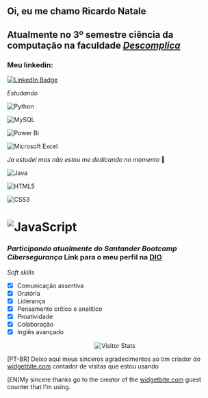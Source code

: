 ## Oi, eu me chamo Ricardo Natale
## Atualmente no 3º semestre ciência da computação na faculdade [*Descomplica*](https://descomplica.com.br/faculdade/) 

### Meu linkedin:
[![LinkedIn Badge](https://img.shields.io/badge/linkedin-%230077B5.svg?style=for-the-badge&logo=linkedin&logoColor=white)](https://www.linkedin.com/in/ricardovieiraoliveiranatale/)

*Estudando*

![Python](https://img.shields.io/badge/python-3670A0?style=for-the-badge&logo=python&logoColor=ffdd54) 

![MySQL](https://img.shields.io/badge/mysql-%2300f.svg?style=for-the-badge&logo=mysql&logoColor=white)

![Power Bi](https://img.shields.io/badge/power_bi-F2C811?style=for-the-badge&logo=powerbi&logoColor=black)

![Microsoft Excel](https://img.shields.io/badge/Microsoft_Excel-217346?style=for-the-badge&logo=microsoft-excel&logoColor=white)

*Ja estudei mas não estou me dedicando no momento* :closed_book:

![Java](https://img.shields.io/badge/java-%23ED8B00.svg?style=for-the-badge&logo=openjdk&logoColor=white)

![HTML5](https://img.shields.io/badge/html5-%23E34F26.svg?style=for-the-badge&logo=html5&logoColor=white)

![CSS3](https://img.shields.io/badge/css3-%231572B6.svg?style=for-the-badge&logo=css3&logoColor=white)

![JavaScript](https://img.shields.io/badge/javascript-%23323330.svg?style=for-the-badge&logo=javascript&logoColor=%23F7DF1E)
===============================================

### *Participando atualmente do Santander Bootcamp Cibersegurança* Link para o meu perfil na [DIO](https://www.dio.me/users/ricardonataleti)

*Soft skills*
- [x]  Comunicação assertiva
- [x]  Oratória
- [x]  Liderança
- [x]  Pensamento crítico e analítico
- [x]  Proatividade
- [x]  Colaboração
- [x]  Inglês avançado

<div align="center">
        <img alt="Visitor Stats"src="https://widgetbite.com/stats/<RicardoVieiraOliveiraNatale>"/>  
    </div>

[PT-BR]
Deixo aqui meus sinceros agradecimentos ao tim criador do [widgetbite.com]() contador de visitas que estou usando

[EN]My sincere thanks go to the creator of the [widgetbite.com]() guest counter that I'm using.
